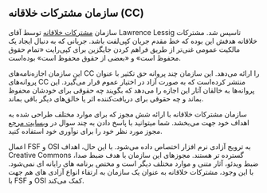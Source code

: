 
## سازمان مشترکات خلاقانه (CC)

سازمان [مشترکات خلاقانه](https://creativecommons.org/) توسط آقای Lawrence Lessig تاسیس شد. مشترکات خلاقانه هدفش این بوده که خط مقدم جریان کپی‌لفت باشد. جریانی که به دنبال ایجاد یک مالکیت عمومی غنی‌تر از طریق فراهم کردن جایگزین برای کپی‌رایت «تمام حقوق محفوظ است» و «بعضی از حقوق محفوظ است» بوده‌است.

این سازمان اجازه‌نامه‌های CC را ارائه می‌دهد. این سازمان چند پروانه حق تکثیر با عنوان پروانه‌های CC منتشر کرده‌است که به صورت آزاد در اختیار عموم قرار می‌گیرد. این پروانه‌ها به خالقان آثار این اجازه را می‌دهد که بگویند چه حقوقی برای خودشان محفوظ بماند و چه حقوقی برای دریافت‌کننده اثر یا خالق‌های دیگر باقی بماند.

 سازمان مشترکات خلاقانه با ارائه شش مجوز که برای موارد مختلف طراحی شده به اهداف خود جهت می‌بخشد. شما میتوانید با پاسخ دادن به چند سوال در [وبسایت مرجع](https://creativecommons.org/choose/)  مجوز مورد نظر خود را برای نوآوری خود استفاده کنید.

اعمال FSF و OSI به ترویج آزادی نرم افزار اختصاص داده می‌شود. با این حال، اهداف Creative Commons گسترده تر هستند. مجوزهای این سازمان با هدف ضبط صدا، ضبط ویدئو، آثار متنی و موارد مختلف دیگر است و مختص برنامه های رایانه ای نمی‌شود. با این وجود، مشترکات خلاقانه به عنوان یک سازمان به ارتقاء انواع آزادی های هم جهت با FSF و OSI کمک می‌کند.
